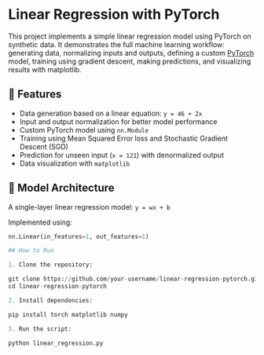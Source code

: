 # Linear Regression with PyTorch

This project implements a simple linear regression model using PyTorch on synthetic data. It demonstrates the full machine learning workflow: generating data, normalizing inputs and outputs, defining a custom [PyTorch](https://pytorch.org/) model, training using gradient descent, making predictions, and visualizing results with matplotlib.


## 📌 Features

- Data generation based on a linear equation: `y = 46 + 2x`
- Input and output normalization for better model performance
- Custom PyTorch model using `nn.Module`
- Training using Mean Squared Error loss and Stochastic Gradient Descent (SGD)
- Prediction for unseen input (`x = 121`) with denormalized output
- Data visualization with `matplotlib`

## 🧠 Model Architecture

A single-layer linear regression model: `y = wx + b`

Implemented using:
```python
nn.Linear(in_features=1, out_features=1)

## How to Run

1. Clone the repository:

git clone https://github.com/your-username/linear-regression-pytorch.git
cd linear-regression-pytorch

2. Install dependencies:

pip install torch matplotlib numpy

3. Run the script:

python linear_regression.py
